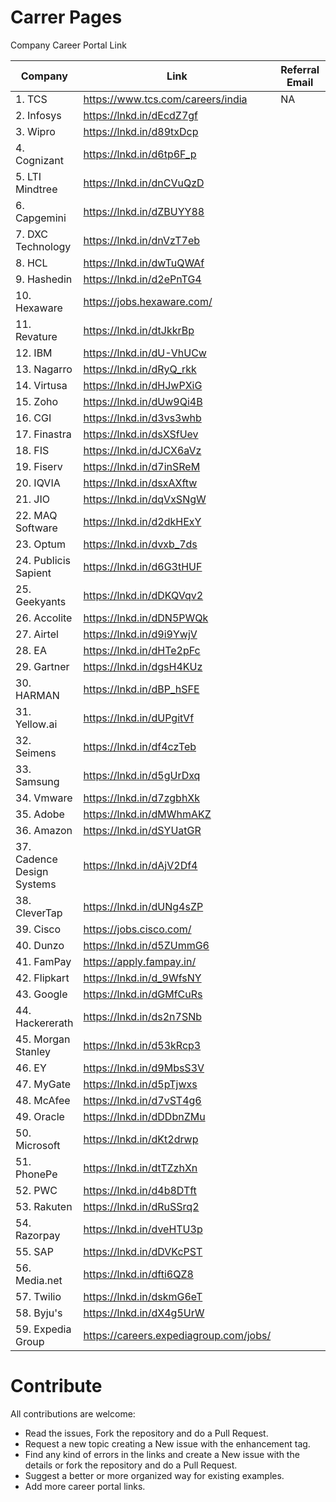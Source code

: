 # Carrer Pages
Company Career Portal Link


| Company | Link | Referral Email | Bonus |  
| --- | --- | --- | --- |
| 1. TCS | https://www.tcs.com/careers/india | NA | [TCS](/TCS/Bonus.md)
| 2. Infosys | https://lnkd.in/dEcdZ7gf |
| 3. Wipro | https://lnkd.in/d89txDcp |
| 4. Cognizant | https://lnkd.in/d6tp6F_p |
| 5. LTI Mindtree | https://lnkd.in/dnCVuQzD |
| 6. Capgemini | https://lnkd.in/dZBUYY88 |
| 7. DXC Technology | https://lnkd.in/dnVzT7eb |
| 8. HCL | https://lnkd.in/dwTuQWAf |
| 9. Hashedin | https://lnkd.in/d2ePnTG4 |
| 10. Hexaware | https://jobs.hexaware.com/ |
| 11. Revature | https://lnkd.in/dtJkkrBp |
| 12. IBM | https://lnkd.in/dU-VhUCw |
| 13. Nagarro | https://lnkd.in/dRyQ_rkk |
| 14. Virtusa | https://lnkd.in/dHJwPXiG |
| 15. Zoho | https://lnkd.in/dUw9Qi4B |
| 16. CGI | https://lnkd.in/d3vs3whb |
| 17. Finastra | https://lnkd.in/dsXSfUev |
| 18. FIS | https://lnkd.in/dJCX6aVz |
| 19. Fiserv | https://lnkd.in/d7inSReM |
| 20. IQVIA  | https://lnkd.in/dsxAXftw |
| 21. JIO | https://lnkd.in/dqVxSNgW |
| 22. MAQ Software | https://lnkd.in/d2dkHExY |
| 23. Optum | https://lnkd.in/dvxb_7ds |
| 24. Publicis Sapient | https://lnkd.in/d6G3tHUF |
| 25. Geekyants | https://lnkd.in/dDKQVqv2 |
| 26. Accolite | https://lnkd.in/dDN5PWQk |
| 27. Airtel | https://lnkd.in/d9i9YwjV |
| 28. EA | https://lnkd.in/dHTe2pFc |
| 29. Gartner | https://lnkd.in/dgsH4KUz |
| 30. HARMAN | https://lnkd.in/dBP_hSFE |
| 31. Yellow.ai | https://lnkd.in/dUPgitVf |
| 32. Seimens  | https://lnkd.in/df4czTeb |
| 33. Samsung | https://lnkd.in/d5gUrDxq |
| 34. Vmware | https://lnkd.in/d7zgbhXk |
| 35. Adobe | https://lnkd.in/dMWhmAKZ | | [Adobe](/Adobe/Bonus.md)
| 36. Amazon | https://lnkd.in/dSYUatGR |
| 37. Cadence Design Systems | https://lnkd.in/dAjV2Df4 |
| 38. CleverTap | https://lnkd.in/dUNg4sZP |
| 39. Cisco | https://jobs.cisco.com/ |
| 40. Dunzo | https://lnkd.in/d5ZUmmG6 |
| 41. FamPay | https://apply.fampay.in/ |
| 42. Flipkart | https://lnkd.in/d_9WfsNY |
| 43. Google | https://lnkd.in/dGMfCuRs |
| 44. Hackererath  | https://lnkd.in/ds2n7SNb |
| 45. Morgan Stanley | https://lnkd.in/d53kRcp3 |
| 46. EY | https://lnkd.in/d9MbsS3V |
| 47. MyGate | https://lnkd.in/d5pTjwxs |
| 48. McAfee | https://lnkd.in/d7vST4g6 |
| 49. Oracle | https://lnkd.in/dDDbnZMu |
| 50. Microsoft | https://lnkd.in/dKt2drwp |
| 51. PhonePe | https://lnkd.in/dtTZzhXn |
| 52. PWC | https://lnkd.in/d4b8DTft |
| 53. Rakuten | https://lnkd.in/dRuSSrq2 |
| 54. Razorpay | https://lnkd.in/dveHTU3p |
| 55. SAP | https://lnkd.in/dDVKcPST |
| 56. Media.net | https://lnkd.in/dfti6QZ8 |
| 57. Twilio | https://lnkd.in/dskmG6eT |
| 58. Byju's | https://lnkd.in/dX4g5UrW |
| 59. Expedia Group | https://careers.expediagroup.com/jobs/ |
 
 # Contribute

All contributions are welcome:

* Read the issues, Fork the repository and do a Pull Request.
* Request a new topic creating a New issue with the enhancement tag.
* Find any kind of errors in the links and create a New issue with the details or fork the repository and do a Pull Request.
* Suggest a better or more organized way for existing examples.
* Add more career portal links.

